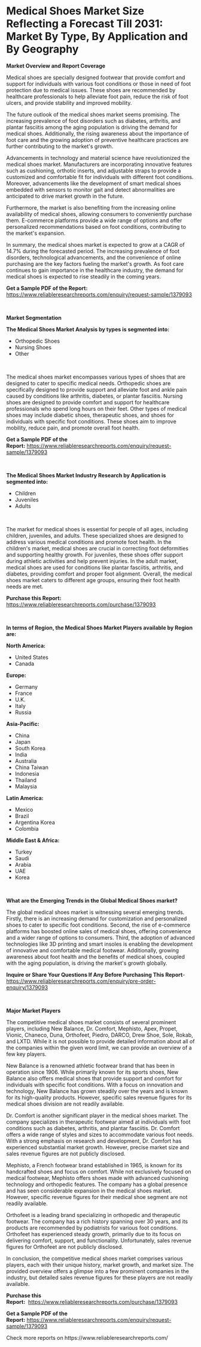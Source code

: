 <p><h1>Medical Shoes Market Size Reflecting a Forecast Till 2031: Market By Type, By Application and By Geography</h1></p><p><strong>Market Overview and Report Coverage</strong></p>
<p><p>Medical shoes are specially designed footwear that provide comfort and support for individuals with various foot conditions or those in need of foot protection due to medical issues. These shoes are recommended by healthcare professionals to help alleviate foot pain, reduce the risk of foot ulcers, and provide stability and improved mobility.</p><p>The future outlook of the medical shoes market seems promising. The increasing prevalence of foot disorders such as diabetes, arthritis, and plantar fasciitis among the aging population is driving the demand for medical shoes. Additionally, the rising awareness about the importance of foot care and the growing adoption of preventive healthcare practices are further contributing to the market's growth.</p><p>Advancements in technology and material science have revolutionized the medical shoes market. Manufacturers are incorporating innovative features such as cushioning, orthotic inserts, and adjustable straps to provide a customized and comfortable fit for individuals with different foot conditions. Moreover, advancements like the development of smart medical shoes embedded with sensors to monitor gait and detect abnormalities are anticipated to drive market growth in the future.</p><p>Furthermore, the market is also benefiting from the increasing online availability of medical shoes, allowing consumers to conveniently purchase them. E-commerce platforms provide a wide range of options and offer personalized recommendations based on foot conditions, contributing to the market's expansion.</p><p>In summary, the medical shoes market is expected to grow at a CAGR of 14.7% during the forecasted period. The increasing prevalence of foot disorders, technological advancements, and the convenience of online purchasing are the key factors fueling the market's growth. As foot care continues to gain importance in the healthcare industry, the demand for medical shoes is expected to rise steadily in the coming years.</p></p>
<p><strong>Get a Sample PDF of the Report:</strong> <a href="https://www.reliableresearchreports.com/enquiry/request-sample/1379093">https://www.reliableresearchreports.com/enquiry/request-sample/1379093</a></p>
<p>&nbsp;</p>
<p><strong>Market Segmentation</strong></p>
<p><strong>The Medical Shoes Market Analysis by types is segmented into:</strong></p>
<p><ul><li>Orthopedic Shoes</li><li>Nursing Shoes</li><li>Other</li></ul></p>
<p>&nbsp;</p>
<p><p>The medical shoes market encompasses various types of shoes that are designed to cater to specific medical needs. Orthopedic shoes are specifically designed to provide support and alleviate foot and ankle pain caused by conditions like arthritis, diabetes, or plantar fasciitis. Nursing shoes are designed to provide comfort and support for healthcare professionals who spend long hours on their feet. Other types of medical shoes may include diabetic shoes, therapeutic shoes, and shoes for individuals with specific foot conditions. These shoes aim to improve mobility, reduce pain, and promote overall foot health.</p></p>
<p><strong>Get a Sample PDF of the Report:</strong>&nbsp;<a href="https://www.reliableresearchreports.com/enquiry/request-sample/1379093">https://www.reliableresearchreports.com/enquiry/request-sample/1379093</a></p>
<p>&nbsp;</p>
<p><strong>The Medical Shoes Market Industry Research by Application is segmented into:</strong></p>
<p><ul><li>Children</li><li>Juveniles</li><li>Adults</li></ul></p>
<p>&nbsp;</p>
<p><p>The market for medical shoes is essential for people of all ages, including children, juveniles, and adults. These specialized shoes are designed to address various medical conditions and promote foot health. In the children's market, medical shoes are crucial in correcting foot deformities and supporting healthy growth. For juveniles, these shoes offer support during athletic activities and help prevent injuries. In the adult market, medical shoes are used for conditions like plantar fasciitis, arthritis, and diabetes, providing comfort and proper foot alignment. Overall, the medical shoes market caters to different age groups, ensuring their foot health needs are met.</p></p>
<p><strong>Purchase this Report:</strong>&nbsp; <a href="https://www.reliableresearchreports.com/purchase/1379093">https://www.reliableresearchreports.com/purchase/1379093</a></p>
<p>&nbsp;</p>
<p><strong>In terms of Region, the Medical Shoes Market Players available by Region are:</strong></p>
<p>
    <p> <strong> North America: </strong>
        <ul>
            <li>United States</li>
            <li>Canada</li>
        </ul>
        </p> 
    <p> <strong> Europe: </strong>
        <ul>
            <li>Germany</li>
            <li>France</li>
            <li>U.K.</li>
            <li>Italy</li>
            <li>Russia</li>
        </ul>
        </p> 
    <p> <strong> Asia-Pacific: </strong>
        <ul>
            <li>China</li>
            <li>Japan</li>
            <li>South Korea</li>
            <li>India</li>
            <li>Australia</li>
            <li>China Taiwan</li>
            <li>Indonesia</li>
            <li>Thailand</li>
            <li>Malaysia</li>
        </ul>
        </p> 
    <p> <strong> Latin America: </strong>
        <ul>
            <li>Mexico</li>
            <li>Brazil</li>
            <li>Argentina Korea</li>
            <li>Colombia</li>
        </ul>
        </p> 
    <p> <strong> Middle East & Africa: </strong>
        <ul>
            <li>Turkey</li>
            <li>Saudi</li>
            <li>Arabia</li>
            <li>UAE</li>
            <li>Korea</li>
        </ul>
    </p>
    </p>
<p>&nbsp;</p>
<p><strong>What are the Emerging Trends in the Global Medical Shoes market?</strong></p>
<p><p>The global medical shoes market is witnessing several emerging trends. Firstly, there is an increasing demand for customization and personalized shoes to cater to specific foot conditions. Second, the rise of e-commerce platforms has boosted online sales of medical shoes, offering convenience and a wider range of options to consumers. Third, the adoption of advanced technologies like 3D printing and smart insoles is enabling the development of innovative and comfortable medical footwear. Additionally, growing awareness about foot health and the benefits of medical shoes, coupled with the aging population, is driving the market's growth globally.</p></p>
<p><strong>Inquire or Share Your Questions If Any Before Purchasing This Report</strong>- <a href="https://www.reliableresearchreports.com/enquiry/pre-order-enquiry/1379093">https://www.reliableresearchreports.com/enquiry/pre-order-enquiry/1379093</a></p>
<p>&nbsp;</p>
<p><strong>Major Market Players</strong></p>
<p><p>The competitive medical shoes market consists of several prominent players, including New Balance, Dr. Comfort, Mephisto, Apex, Propet, Vionic, Chaneco, Duna, Orthofeet, Piedro, DARCO, Drew Shoe, Sole, Rokab, and LXTD. While it is not possible to provide detailed information about all of the companies within the given word limit, we can provide an overview of a few key players.</p><p>New Balance is a renowned athletic footwear brand that has been in operation since 1906. While primarily known for its sports shoes, New Balance also offers medical shoes that provide support and comfort for individuals with specific foot conditions. With a focus on innovation and technology, New Balance has grown steadily over the years and is known for its high-quality products. However, specific sales revenue figures for its medical shoes division are not readily available.</p><p>Dr. Comfort is another significant player in the medical shoes market. The company specializes in therapeutic footwear aimed at individuals with foot conditions such as diabetes, arthritis, and plantar fasciitis. Dr. Comfort offers a wide range of styles and sizes to accommodate various foot needs. With a strong emphasis on research and development, Dr. Comfort has experienced substantial market growth. However, precise market size and sales revenue figures are not publicly disclosed.</p><p>Mephisto, a French footwear brand established in 1965, is known for its handcrafted shoes and focus on comfort. While not exclusively focused on medical footwear, Mephisto offers shoes made with advanced cushioning technology and orthopedic features. The company has a global presence and has seen considerable expansion in the medical shoes market. However, specific revenue figures for their medical shoe segment are not readily available.</p><p>Orthofeet is a leading brand specializing in orthopedic and therapeutic footwear. The company has a rich history spanning over 30 years, and its products are recommended by podiatrists for various foot conditions. Orthofeet has experienced steady growth, primarily due to its focus on delivering comfort, support, and functionality. Unfortunately, sales revenue figures for Orthofeet are not publicly disclosed.</p><p>In conclusion, the competitive medical shoes market comprises various players, each with their unique history, market growth, and market size. The provided overview offers a glimpse into a few prominent companies in the industry, but detailed sales revenue figures for these players are not readily available.</p></p>
<p><strong>Purchase this Report:</strong>&nbsp;&nbsp;<a href="https://www.reliableresearchreports.com/purchase/1379093">https://www.reliableresearchreports.com/purchase/1379093</a></p>
<p></p>
<p><strong>Get a Sample PDF of the Report:</strong>&nbsp;<a href="https://www.reliableresearchreports.com/enquiry/request-sample/1379093">https://www.reliableresearchreports.com/enquiry/request-sample/1379093</a></p>
<p>Check more reports on https://www.reliableresearchreports.com/</p>